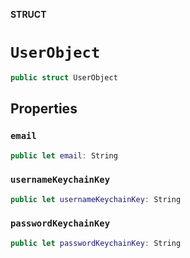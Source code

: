 **STRUCT**

# `UserObject`

```swift
public struct UserObject
```

## Properties
### `email`

```swift
public let email: String
```

### `usernameKeychainKey`

```swift
public let usernameKeychainKey: String
```

### `passwordKeychainKey`

```swift
public let passwordKeychainKey: String
```
